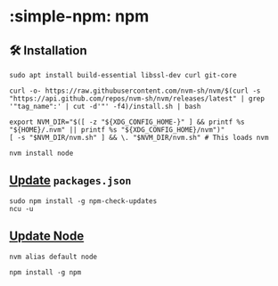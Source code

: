 # :simple-npm: npm

## :hammer_and_wrench: Installation

```shell
sudo apt install build-essential libssl-dev curl git-core
```

```shell
curl -o- https://raw.githubusercontent.com/nvm-sh/nvm/$(curl -s "https://api.github.com/repos/nvm-sh/nvm/releases/latest" | grep '"tag_name":' | cut -d'"' -f4)/install.sh | bash
```

```shell
export NVM_DIR="$([ -z "${XDG_CONFIG_HOME-}" ] && printf %s "${HOME}/.nvm" || printf %s "${XDG_CONFIG_HOME}/nvm")"
[ -s "$NVM_DIR/nvm.sh" ] && \. "$NVM_DIR/nvm.sh" # This loads nvm
```

```shell title="Install node"
nvm install node
```

## [Update](https://flaviocopes.com/update-npm-dependencies/) `packages.json`

```shell
sudo npm install -g npm-check-updates
ncu -u
```

## [Update Node][1]

```shell title="set latest Version as default with this command"
nvm alias default node
```

```shell title="now you can update npm with this command"
npm install -g npm
```

[1]: <https://stackoverflow.com/a/76934903/1061279>
